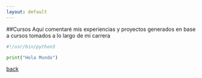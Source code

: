 ```yaml
---
layout: default
---
```


##Cursos 
Aquí comentaré mis experiencias y proyectos generados en base a cursos tomados 
a lo largo de mi carrera

```python
#!/usr/bin/python3

print("Hola Mundo")
```

[back](./)
